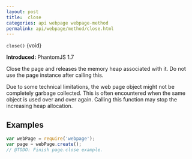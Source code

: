 ```yaml
---
layout: post
title:  close
categories: api webpage webpage-method
permalink: api/webpage/method/close.html
---
```


`close()` {void}

**Introduced:** PhantomJS 1.7

Close the page and releases the memory heap associated with it. Do not use the page instance after calling this.

Due to some technical limitations, the web page object might not be completely garbage collected. This is often encountered when the same object is used over and over again. Calling this function may stop the increasing heap allocation.

## Examples

```javascript
var webPage = require('webpage');
var page = webPage.create();
// @TODO: Finish page.close example.
```








